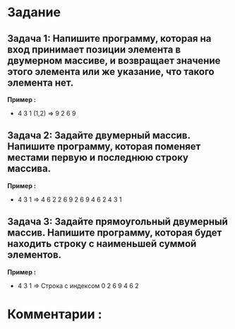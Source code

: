 # Задание
## Задача 1: Напишите программу, которая на вход принимает позиции элемента в двумерном массиве, и возвращает значение этого элемента или же указание, что такого элемента нет.

**Пример :**
*   4 3 1 (1,2) => 9
    2 6 9

## Задача 2: Задайте двумерный массив. Напишите программу, которая поменяет местами первую и последнюю строку массива.

**Пример :**
*   4 3 1 => 4 6 2
    2 6 9    2 6 9
    4 6 2    4 3 1

## Задача 3: Задайте прямоугольный двумерный массив. Напишите программу, которая будет находить строку с наименьшей суммой элементов.

**Пример :**
*   4 3 1 => Строка с индексом 0
    2 6 9
    4 6 2


# **Комментарии :** 

